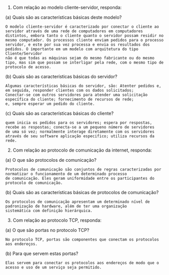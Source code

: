 1. Com relação ao modelo cliente-servidor, responda:

(a) Quais são as características básicas deste modelo?
````
O modelo cliente-servidor é caracterizado por conectar o cliente ao servidor através de uma rede de computadores em computadores
distintos, embora tanto o cliente quanto o servidor possam residir no mesmo computador. Os processos cliente enviam pedidos para o processo
servidor, e este por sua vez processa e envia os resultados dos pedidos. O importante em um modelo com arquitetura do tipo Cliente/Servidor
não é que todas as máquinas sejam do mesmo fabricante ou do mesmo tipo, mas sim que possam se interligar pela rede, com o mesmo tipo de
protocolo de acesso.
````

(b) Quais são as características básicas do servidor?
````
Algumas características básicas do servidor, são: Atenter pedidos e, em seguida, responder clientes com os dados solicitados;
Conectar-se com outros servidores para atender uma solicitação específica do cliente; fornecimento de recursos de rede;
e, sempre esperar um pedido do cliente.
````

(c) Quais são as características básicas do cliente?
````
quem inicia os pedidos para os servidores; espera por respostas, recebe as respostas; conecta-se a um pequeno número de servidores
de uma só vez; normalmente interage diretamente com os servidores através de seu software aplicação especifico; utiliza recursos da rede.

````

2.  Com relação ao protocolo de comunicação da internet, responda:

(a) O que são protocolos de comunicação?
````
Protocolos de comunicação são conjuntos de regras caracterizadas por normatizar o funcionamento de um determinado processo
de comunicação. Eles geram uniformidade entre os participantes do protocolo de comunicação.
````

(b) Quais são as características básicas de protocolos de comunicação?
````
Os protocolos de comunicação apresentam um determinado nível de padronização de hardware, além de ter uma organização
sistemática com definição hierárquica.
````

3. Com relação ao protocolo TCP, responda:

(a) O que são portas no protocolo TCP?
````
No protocolo TCP, portas são componentes que conectam os protocolos aos endereços.
````

(b) Para que servem estas portas?
````
Elas servem para conectar os protocolos aos endereços de modo que o acesso e uso de um serviço seja permitido.
````

